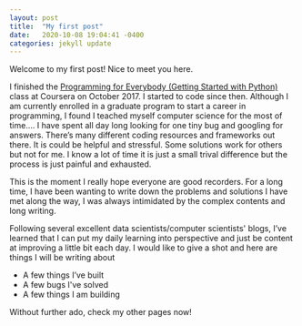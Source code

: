 ```yaml
---
layout: post
title:  "My first post"
date:   2020-10-08 19:04:41 -0400
categories: jekyll update
---
```


Welcome to my first post! Nice to meet you here.

I finished the [Programming for Everybody (Getting Started with Python)](https://www.coursera.org/learn/python) class at Coursera on October 2017. I started to code since then. Although I am currently enrolled in a graduate program to start a career in programming, I found I teached myself computer science for the most of time.... I have spent all day long looking for one tiny bug and googling for answers. There’s many different coding resources and frameworks out there. It is could be helpful and stressful. Some solutions work for others but not for me. I know a lot of time it is just a small trival difference but the process is just painful and exhausted.   

This is the moment I really hope everyone are good recorders. For a long time, I have been wanting to write down the problems and solutions I have met along the way, I was always intimidated by the complex contents and long writing.

Following several excellent data scientists/computer scientists' blogs, I’ve learned that I can put my daily learning into perspective and just be content at improving a little bit each day. I would like to give a shot and here are things I will be writing about

*  A few things I’ve built 
*  A few bugs I've solved 
* A few things I am building 

Without further ado, check my other pages now!